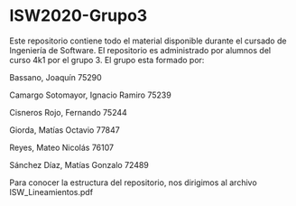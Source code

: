# ISW2020-Grupo3
Este repositorio contiene todo el material disponible durante el cursado de Ingeniería de Software.
El repositorio es administrado por alumnos del curso 4k1 por el grupo 3. El grupo esta formado por:

Bassano, Joaquín				              75290

Camargo Sotomayor, Ignacio Ramiro	    75239

Cisneros Rojo, Fernando			          75244

Giorda, Matías Octavio			          77847

Reyes, Mateo Nicolás	                76107

Sánchez Díaz, Matías Gonzalo	      	72489

Para conocer la estructura del repositorio, nos dirigimos al archivo ISW_Lineamientos.pdf
